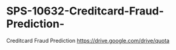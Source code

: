 # SPS-10632-Creditcard-Fraud-Prediction-
Creditcard Fraud Prediction 
https://drive.google.com/drive/quota
